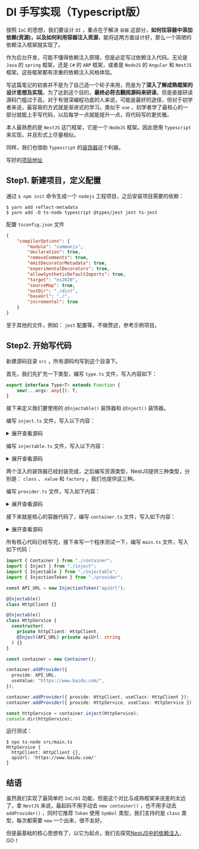 # DI 手写实现（Typescript版）

按照 `IoC` 的思想，我们要设计 `DI` ，重点在于解决 `容器` 这部分，**如何往容器中添加依赖(资源)，以及如何利用容器注入资源**，能将这两方面设计好，那么一个简陋的依赖注入框架就实现了。

作为后台开发，可能不懂得依赖注入原理，但是必定写过依赖注入代码。无论是 `Java` 的 `spring` 框架，还是 `C#` 的 `ABP` 框架，或者是 `NodeJS` 的 `Angular` 和 `NestJS` 框架。这些框架都有浓重的依赖注入风格体现。

写这篇笔记的初衷并不是为了自己造一个轮子来用，而是为了**深入了解成熟框架的设计思想及实现**。为了达到这个目的，**最终必将去翻阅源码来研读**。但是直接研读源码门槛过于高，对于有很深编程功底的人来说，可能是最好的途径，但对于初学者来说，最容易的方式就是渐进式的学习。类似于 `vue` ，初学者学了最核心的一部分就能上手写代码，以后每学一点就能提升一点，将代码写的更优雅。

本人最熟悉的是 `NestJS` 这门框架，它是一个 `NodeJS` 框架。因此使用 `Typescript` 来实现，并且形式上尽量相似。

同样，我们也借助 `Typescript` 的[装饰器](../../../编程语言/TypeScript/基础篇/装饰器/README.md)这个利器。

写好的[项目地址](https://git.virtualbing.cn/handbuild/ioc-di)

## Step1. 新建项目，定义配置

通过 `$ npm init` 命令生成一个 `nodejs` 工程项目，之后安装项目需要的依赖：

``` shell
$ yarn add reflect-metadata
$ yarn add -D ts-node typescript @types/jest jest ts-jest
```

配置 `tsconfig.json` 文件

``` json
{
    "compilerOptions": {
        "module": "commonjs",
        "declaration": true,
        "removeComments": true,
        "emitDecoratorMetadata": true,
        "experimentalDecorators": true,
        "allowSyntheticDefaultImports": true,
        "target": "es2020",
        "sourceMap": true,
        "outDir": "./dist",
        "baseUrl": "./",
        "incremental": true
    }
}
```

至于其他的文件，例如： `jest` 配置等，不做赘述，参考示例项目。

## Step2. 开始写代码

新建源码目录 `src` ，所有源码均写到这个目录下。

首先，我们先扩充一下类型，编写 `type.ts` 文件，写入内容如下：

``` typescript
export interface Type<T> extends Function {
    new(...args: any[]): T;
}
```

接下来定义我们要使用的 `@Injectable()` 装饰器和 `@Inject()` 装饰器。

编写 `inject.ts` 文件，写入以下内容：
<details>
<summary>展开查看源码</summary>

``` typescript
import { Token } from './provider';
import 'reflect-metadata';

const INJECT_METADATA_KEY = Symbol('INJECT_KEY');

/**
 * `@Inject` 装饰器
 * @param token 注入令牌
 */
export function Inject(token: Token<any>) {
  return function(target: any, _: string | symbol, index: number) {
    Reflect.defineMetadata(INJECT_METADATA_KEY, token, target, `index-${index}`);
    return target;
  };
}

/**
 * 获取注入资源的令牌
 * @param target 目标
 * @param index 序号
 */
export function getInjectionToken(target: any, index: number) {
  return Reflect.getMetadata(INJECT_METADATA_KEY, target, `index-${index}`) as Token<any> | undefined;
}
```

</details>

编写 `injectable.ts` 文件，写入以下内容：

<details>
<summary>展开查看源码</summary>

``` typescript
import { Type } from "./type";
import "reflect-metadata";

const INJECTABLE_METADATA_KEY = Symbol("INJECTABLE_KEY");

/** `@Injectable` 装饰器 */
export function Injectable() {
  return function(target: any) {
    Reflect.defineMetadata(INJECTABLE_METADATA_KEY, true, target);
    return target;
  };
}

/**
 * 校验目标是否可注入
 * @param target 校验目标
 */
export function isInjectable<T>(target: Type<T>) {
  return Reflect.getMetadata(INJECTABLE_METADATA_KEY, target) === true;
}
```

</details>

两个注入的装饰器已经封装完成，之后编写资源类型，NestJS提供三种类型，分别是： `class` 、 `value` 和 `factory` ，我们也提供这三种。

编写 `provider.ts` 文件，写入如下内容：

<details>
<summary>展开查看源码</summary>

``` typescript
import { Type } from "./type";

/** 注入令牌 */
export class InjectionToken {
  constructor(public injectionIdentifier: string) { }
}

/** 令牌类型 */
export type Token<T> = Type<T> | InjectionToken;

/** 工厂类型 */
export type Factory<T> = () => T;

/** Provider基类 */
export interface BaseProvider<T> {
  provide: Token<T>;
}

export interface ClassProvider<T> extends BaseProvider<T> {
  provide: Token<T>;
  useClass: Type<T>;
}
export interface ValueProvider<T> extends BaseProvider<T> {
  provide: Token<T>;
  useValue: T;
}
export interface FactoryProvider<T> extends BaseProvider<T> {
  provide: Token<T>;
  useFactory: Factory<T>;
}

/** Provider 类型 */
export type Provider<T> = ClassProvider<T> | ValueProvider<T> | FactoryProvider<T>;

/**
 * 校验——是否为class类型的provider
 * @param provider 要验证的provider
 */
export function isClassProvider<T>(provider: BaseProvider<T>): provider is ClassProvider<T> {
  return (provider as any).useClass !== undefined;
}

/**
 * 校验——是否为value类型的provider
 * @param provider 要验证的provider
 */
export function isValueProvider<T>(provider: BaseProvider<T>): provider is ValueProvider<T> {
  return (provider as any).useValue !== undefined;
}

/**
 * 校验——是否为factory类型的provider
 * @param provider 要验证的provider
 */
export function isFactoryProvider<T>(provider: BaseProvider<T>): provider is FactoryProvider<T> {
  return (provider as any).useFactory !== undefined;
}
```

</details>

接下来就是核心的容器代码了，编写 `container.ts` 文件，写入如下内容：

<details>
<summary>展开查看源码</summary>

``` typescript
import {
  Provider,
  isClassProvider,
  ClassProvider,
  ValueProvider,
  FactoryProvider,
  isValueProvider,
  Token,
  InjectionToken
} from "./provider";
import { Type } from "./type";
import { isInjectable } from "./injectable";
import "reflect-metadata";
import { getInjectionToken } from "./inject";

type InjectableParam = Type<any>;

const REFLECT_PARAMS = "design:paramtypes";

export class Container {
  /** 依赖注入资源映射列表 */
  private providers = new Map<Token<any>, Provider<any>>();

  /**
   * 注册provider（资源）
   * @param provider 要注册的资源
   */
  addProvider<T>(provider: Provider<T>) {
    this.assertInjectableIfClassProvider(provider);
    this.providers.set(provider.provide, provider);
  }

  /**
   * 注入(获取)资源/实例
   * @param type 令牌
   */
  inject<T>(type: Token<T>): T {
    let provider = this.providers.get(type);
    if (provider === undefined && !(type instanceof InjectionToken)) {
      provider = { provide: type, useClass: type };
      this.assertInjectableIfClassProvider(provider);
    }
    return this.injectWithProvider(type, provider);
  }

  /**
   * 通过令牌和资源注入
   * @param type 令牌
   * @param provider 资源
   */
  private injectWithProvider<T>(type: Token<T>, provider: Provider<T>): T {
    if (provider === undefined) throw new Error(`No provider for type ${this.getTokenName(type)}`);

    if (isClassProvider(provider)) return this.injectClass(provider as ClassProvider<T>);
    else if (isValueProvider(provider)) return this.injectValue(provider as ValueProvider<T>);

    return this.injectFactory(provider as FactoryProvider<T>);
  }

  /**
   * 断言 provider是class类型
   * @param provider 资源（provider）
   */
  private assertInjectableIfClassProvider<T>(provider: Provider<T>) {
    if (isClassProvider(provider) && !isInjectable(provider.useClass))
      throw new Error(`Cannot provide ${this.getTokenName(provider.provide)} using class ${this.getTokenName(provider.useClass)}, ${this.getTokenName(provider.useClass)} isn't injectable`);
  }

  /**
   * 注入class类型资源
   * @param classProvider 资源
   */
  private injectClass<T>(classProvider: ClassProvider<T>): T {
    const target = classProvider.useClass;
    const params = this.getInjectedParams(target);
    return Reflect.construct(target, params);
  }

  /**
   * 注入value类型资源
   * @param valueProvider 资源
   */
  private injectValue<T>(valueProvider: ValueProvider<T>): T {
    return valueProvider.useValue;
  }

  /**
   * 注入factory类型资源
   * @param factoryProvider 资源
   */
  private injectFactory<T>(factoryProvider: FactoryProvider<T>): T {
    return factoryProvider.useFactory();
  }

  /**
   * 获取注入参数
   * @param target 目标
   */
  private getInjectedParams<T>(target: Type<T>) {
    const argTypes = Reflect.getMetadata(REFLECT_PARAMS, target) as (InjectableParam | undefined)[];
    if (argTypes === undefined) return [];

    return argTypes.map((argType, index) => {
      // 在遇到循环依赖时，reflect-metadata API会失效，返回undefined
      if (argType === undefined) throw new Error(`Injection error. Recursive dependency detected in constructor for type ${target.name} with parameter at index ${index}`);

      const overrideToken = getInjectionToken(target, index);
      const actualToken = overrideToken === undefined ? argType : overrideToken;
      let provider = this.providers.get(actualToken);
      return this.injectWithProvider(actualToken, provider);
    });
  }

  /**
   * 获取令牌名称
   * @param token 令牌
   */
  private getTokenName<T>(token: Token<T>) {
    return token instanceof InjectionToken ? token.injectionIdentifier : token.name;
  }
}
```

</details>

所有核心代码已经写完，接下来写一个程序测试一下，编写 `main.ts` 文件，写入如下代码：

``` typescript
import { Container } from "./container";
import { Inject } from "./inject";
import { Injectable } from "./injectable";
import { InjectionToken } from "./provider";

const API_URL = new InjectionToken("apiUrl");

@Injectable()
class HttpClient {}

@Injectable()
class HttpService {
  constructor(
    private httpClient: HttpClient,
    @Inject(API_URL) private apiUrl: string
  ) {}
}

const container = new Container();

container.addProvider({
  provide: API_URL,
  useValue: "https://www.baidu.com/",
});

container.addProvider({ provide: HttpClient, useClass: HttpClient });
container.addProvider({ provide: HttpService, useClass: HttpService });

const httpService = container.inject(HttpService);
console.dir(httpService);
```

运行测试：

``` shell
$ npx ts-node src/main.ts
HttpService {
  httpClient: HttpClient {},
  apiUrl: 'https://www.baidu.com/'
}
```

## 结语

虽然我们实现了最简单的 `IoC/DI` 功能，但是这个对比与成熟框架来说差的太远了，拿 `NestJS` 来说，最起码不用手动去 `new container()` ，也不用手动去 `addProvider()` ，同时它推荐 `Token` 使用 `Symbol` 类型，我们支持的是 `class` 类型，每次都需要 `new` 一个出来，很不友好。

但是最基础的核心思想有了，以它为起点，我们去探究[NestJS中的依赖注入](../../../NodeJS/NestJS/原理探究/依赖注入/README.md)，GO！
